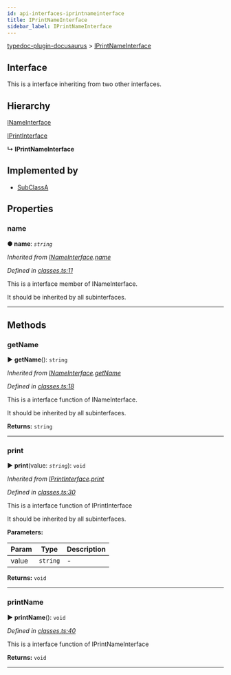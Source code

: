 ```yaml
---
id: api-interfaces-iprintnameinterface
title: IPrintNameInterface
sidebar_label: IPrintNameInterface
---
```


[typedoc-plugin-docusaurus](api-readme.md) > [IPrintNameInterface](api-interfaces-iprintnameinterface.md)



## Interface


This is a interface inheriting from two other interfaces.

## Hierarchy


 [INameInterface](api-interfaces-inameinterface.md)




 [IPrintInterface](api-interfaces-iprintinterface.md)

**↳ IPrintNameInterface**







## Implemented by

* [SubClassA](api-classes-subclassa.md)


## Properties


###  name

**●  name**:  *`string`* 

*Inherited from [INameInterface](api-interfaces-inameinterface.md).[name](api-interfaces-inameinterface.md#markdown-header-name)*

*Defined in [classes.ts:11](https://bitbucket.org/owner/repository_name/src/master/src/classes.ts?fileviewer&amp;#x3D;file-view-default#classes.ts-11)*



This is a interface member of INameInterface.

It should be inherited by all subinterfaces.




___


## Methods


###  getName

► **getName**(): `string`



*Inherited from [INameInterface](api-interfaces-inameinterface.md).[getName](api-interfaces-inameinterface.md#markdown-header-getname)*

*Defined in [classes.ts:18](https://bitbucket.org/owner/repository_name/src/master/src/classes.ts?fileviewer&amp;#x3D;file-view-default#classes.ts-18)*



This is a interface function of INameInterface.

It should be inherited by all subinterfaces.




**Returns:** `string`





___



###  print

► **print**(value: *`string`*): `void`



*Inherited from [IPrintInterface](api-interfaces-iprintinterface.md).[print](api-interfaces-iprintinterface.md#markdown-header-print)*

*Defined in [classes.ts:30](https://bitbucket.org/owner/repository_name/src/master/src/classes.ts?fileviewer&amp;#x3D;file-view-default#classes.ts-30)*



This is a interface function of IPrintInterface

It should be inherited by all subinterfaces.


**Parameters:**

| Param | Type | Description |
| ------ | ------ | ------ |
| value | `string`   |  - |





**Returns:** `void`





___



###  printName

► **printName**(): `void`



*Defined in [classes.ts:40](https://bitbucket.org/owner/repository_name/src/master/src/classes.ts?fileviewer&amp;#x3D;file-view-default#classes.ts-40)*



This is a interface function of IPrintNameInterface




**Returns:** `void`





___


